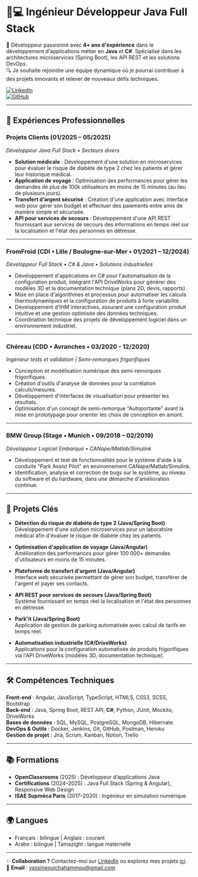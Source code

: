 # 👨💻 Ingénieur Développeur Java Full Stack  
🚀 Développeur passionné avec **4+ ans d'expérience** dans le développement d'applications métier en **Java** et **C#**. Spécialisé dans les architectures microservices (Spring Boot), les API REST et les solutions DevOps.  
🔍 Je souhaite rejoindre une équipe dynamique où je pourrai contribuer à des projets innovants et relever de nouveaux défis techniques.  

[![LinkedIn](https://img.shields.io/badge/LinkedIn-Connect-blue?style=flat&logo=linkedin)](https://www.linkedin.com/in/yassine-ouicha-hammou/)  
[![GitHub](https://img.shields.io/badge/GitHub-Follow-black?style=flat&logo=github)](https://github.com/YassineOuicha)

---

## 💼 Expériences Professionnelles

### **Projets Clients** (01/2025 – 05/2025)  
_Développeur Java Full Stack • Secteurs divers_  
- **Solution médicale** : Développement d'une solution en microservices pour évaluer le risque de diabète de type 2 chez les patients et gérer leur historique médical.  
- **Application de voyage** : Optimisation des performances pour gérer les demandes de plus de 100k utilisateurs en moins de 15 minutes (au lieu de plusieurs jours).  
- **Transfert d’argent sécurisé** : Création d'une application avec interface web pour gérer son budget et effectuer des paiements entre amis de manière simple et sécurisée.  
- **API pour services de secours** : Développement d'une API REST fournissant aux services de secours des informations en temps réel sur la localisation et l'état des personnes en détresse.  

---

### **FromFroid** (CDI • Lille / Boulogne-sur-Mer • 01/2021 – 12/2024)  
_Développeur Full Stack • C# & Java • Solutions industrielles_  
- Développement d'applications en C# pour l'automatisation de la configuration produit, intégrant l'API DriveWorks pour générer des modèles 3D et la documentation technique (plans 2D, devis, rapports).  
- Mise en place d'algorithmes et processus pour automatiser les calculs thermodynamiques et la configuration de produits à forte variabilité.  
- Développement d'IHM interactives, assurant une configuration produit intuitive et une gestion optimisée des données techniques.  
- Coordination technique des projets de développement logiciel dans un environnement industriel.  

---

### **Chéreau** (CDD • Avranches • 03/2020 - 12/2020)  
_Ingénieur tests et validation | Semi-remorques frigorifiques_  
- Conception et modélisation numérique des semi-remorques frigorifiques.  
- Création d'outils d'analyse de données pour la corrélation calculs/mesures.  
- Développement d'interfaces de visualisation pour présenter les résultats.  
- Optimisation d'un concept de semi-remorque "Autoportante" avant la mise en prototypage pour orienter les choix de conception en amont.  

---

### **BMW Group** (Stage • Munich • 09/2018 – 02/2019)  
_Développeur Logiciel Embarqué • CANape/Matlab/Simulink_  
- Développement et test de fonctionnalités pour le système d'aide à la conduite "Park Assist Pilot" en environnement CANape/Matlab/Simulink.  
- Identification, analyse et correction de bugs sur le système, au niveau du software et du hardware, dans une démarche d'amélioration continue.  

---

## 🚀 Projets Clés  
- **Détection du risque de diabète de type 2 (Java/Spring Boot)**  
  Développement d'une solution microservices pour un laboratoire médical afin d'évaluer le risque de diabète chez les patients.  

- **Optimisation d'application de voyage (Java/Angular)**  
  Amélioration des performances pour gérer 100 000+ demandes d'utilisateurs en moins de 15 minutes.  

- **Plateforme de transfert d'argent (Java/Angular)**  
  Interface web sécurisée permettant de gérer son budget, transférer de l'argent et payer ses contacts.  

- **API REST pour services de secours (Java/Spring Boot)**  
  Système fournissant en temps réel la localisation et l'état des personnes en détresse.  

- **Park'it (Java/Spring Boot)**  
  Application de gestion de parking automatisée avec calcul de tarifs en temps réel.  

- **Automatisation industrielle (C#/DriveWorks)**  
  Applications pour la configuration automatisée de produits frigorifiques via l'API DriveWorks (modèles 3D, documentation technique).  

---

## 🛠 Compétences Techniques  
**Front-end** : Angular, JavaScript, TypeScript, HTML5, CSS3, SCSS, Bootstrap  
**Back-end** : Java, Spring Boot, REST API, **C#**, Python, JUnit, Mockito, DriveWorks  
**Bases de données** : SQL, MySQL, PostgreSQL, MongoDB, Hibernate  
**DevOps & Outils** : Docker, Jenkins, Git, GitHub, Postman, Heroku  
**Gestion de projet** : Jira, Scrum, Kanban, Notion, Trello  

---

## 📚 Formations  
- **OpenClassrooms** (2025) : Développeur d’applications Java  
- **Certifications** (2024–2025) : Java Full Stack (Spring & Angular), Responsive Web Design  
- **ISAE Supméca Paris** (2017–2020) : Ingénieur en simulation numérique  

---

## 🌍 Langues  
- Français : bilingue | Anglais : courant  
- Arabe : bilingue | Tamazight : langue maternelle  

---

✨ **Collaboration ?** Contactez-moi sur [LinkedIn](https://www.linkedin.com/in/yassine-ouicha-hammou/) ou explorez mes projets [ici](https://github.com/YassineOuicha).  
📧 **Email** : yassineouichahammou@gmail.com
